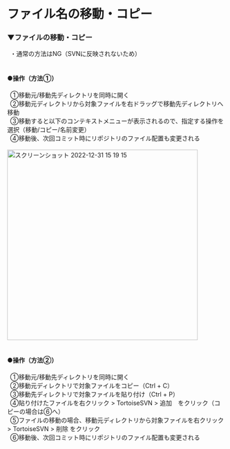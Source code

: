 # ファイル名の移動・コピー

### ▼ファイルの移動・コピー
&ensp;・通常の方法はNG（SVNに反映されないため）<br>
<br>

#### ●操作（方法①）
&ensp;①移動元/移動先ディレクトリを同時に開く<br>
&ensp;②移動元ディレクトリから対象ファイルを右ドラッグで移動先ディレクトリへ移動<br>
&ensp;③移動すると以下のコンテキストメニューが表示されるので、指定する操作を選択（移動/コピー/名前変更）<br>
&ensp;④移動後、次回コミット時にリポジトリのファイル配置も変更される<br>
<br>
<img width="441" alt="スクリーンショット 2022-12-31 15 19 15" src="https://user-images.githubusercontent.com/81621944/210127273-6dd57a30-7b01-497f-8b98-16511848f668.png"><br>
<br>

#### ●操作（方法②）
&ensp;①移動元/移動先ディレクトリを同時に開く<br>
&ensp;②移動元ディレクトリで対象ファイルをコピー（Ctrl + C）<br>
&ensp;③移動先ディレクトリで対象ファイルを貼り付け（Ctrl + P）<br>
&ensp;④貼り付けたファイルを右クリック > TortoiseSVN > 追加　をクリック（コピーの場合は⑥へ）<br>
&ensp;⑤ファイルの移動の場合、移動元ディレクトリから対象ファイルを右クリック > TortoiseSVN > 削除 をクリック<br>
&ensp;⑥移動後、次回コミット時にリポジトリのファイル配置も変更される<br>
<br>
